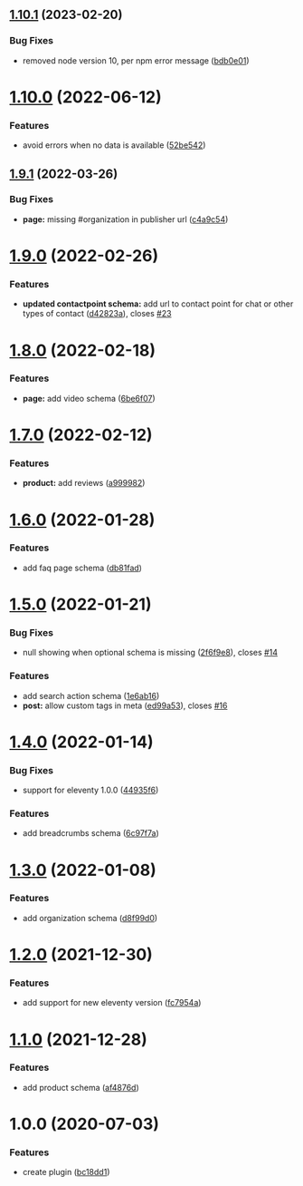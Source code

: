 ## [1.10.1](https://github.com/quasibit/eleventy-plugin-schema/compare/v1.10.0...v1.10.1) (2023-02-20)


### Bug Fixes

* removed node version 10, per npm error message ([bdb0e01](https://github.com/quasibit/eleventy-plugin-schema/commit/bdb0e01dab21992acd104f1a927685266596c80c))

# [1.10.0](https://github.com/quasibit/eleventy-plugin-schema/compare/v1.9.1...v1.10.0) (2022-06-12)


### Features

* avoid errors when no data is available ([52be542](https://github.com/quasibit/eleventy-plugin-schema/commit/52be542522edacdb71f976656239b21a6c7b829c))

## [1.9.1](https://github.com/quasibit/eleventy-plugin-schema/compare/v1.9.0...v1.9.1) (2022-03-26)


### Bug Fixes

* **page:** missing #organization in publisher url ([c4a9c54](https://github.com/quasibit/eleventy-plugin-schema/commit/c4a9c54f9adf02b0832c359d16f6ed6e4dd950a5))

# [1.9.0](https://github.com/quasibit/eleventy-plugin-schema/compare/v1.8.0...v1.9.0) (2022-02-26)


### Features

* **updated contactpoint schema:** add url to contact point for chat or other types of contact ([d42823a](https://github.com/quasibit/eleventy-plugin-schema/commit/d42823ace9c9910806a20b4a3b81d2dcb6a273fa)), closes [#23](https://github.com/quasibit/eleventy-plugin-schema/issues/23)

# [1.8.0](https://github.com/quasibit/eleventy-plugin-schema/compare/v1.7.0...v1.8.0) (2022-02-18)


### Features

* **page:** add video schema ([6be6f07](https://github.com/quasibit/eleventy-plugin-schema/commit/6be6f07a660546b6162d47acab9fccc8c04f8798))

# [1.7.0](https://github.com/quasibit/eleventy-plugin-schema/compare/v1.6.0...v1.7.0) (2022-02-12)


### Features

* **product:** add reviews ([a999982](https://github.com/quasibit/eleventy-plugin-schema/commit/a999982325e75f5bb0f1b6e53b8e2fad30f1a1b4))

# [1.6.0](https://github.com/quasibit/eleventy-plugin-schema/compare/v1.5.0...v1.6.0) (2022-01-28)


### Features

* add faq page schema ([db81fad](https://github.com/quasibit/eleventy-plugin-schema/commit/db81fad36d669b590063f14bbcd372e51a0ac0cc))

# [1.5.0](https://github.com/quasibit/eleventy-plugin-schema/compare/v1.4.0...v1.5.0) (2022-01-21)


### Bug Fixes

* null showing when optional schema is missing ([2f6f9e8](https://github.com/quasibit/eleventy-plugin-schema/commit/2f6f9e8d10a36685f1bfe688f313d45d1edddf22)), closes [#14](https://github.com/quasibit/eleventy-plugin-schema/issues/14)


### Features

* add search action schema ([1e6ab16](https://github.com/quasibit/eleventy-plugin-schema/commit/1e6ab1698834f66136dc164389067087a152e6ac))
* **post:** allow custom tags in meta ([ed99a53](https://github.com/quasibit/eleventy-plugin-schema/commit/ed99a53e67f311526ffad3abd9dd8bca3bb7a914)), closes [#16](https://github.com/quasibit/eleventy-plugin-schema/issues/16)

# [1.4.0](https://github.com/quasibit/eleventy-plugin-schema/compare/v1.3.0...v1.4.0) (2022-01-14)


### Bug Fixes

* support for eleventy 1.0.0 ([44935f6](https://github.com/quasibit/eleventy-plugin-schema/commit/44935f6f7bb2e88517a4ed8565936b29c2d7d411))


### Features

* add breadcrumbs schema ([6c97f7a](https://github.com/quasibit/eleventy-plugin-schema/commit/6c97f7a92a17d939492f2a6e1f246286542dc9fd))

# [1.3.0](https://github.com/quasibit/eleventy-plugin-schema/compare/v1.2.0...v1.3.0) (2022-01-08)


### Features

* add organization schema ([d8f99d0](https://github.com/quasibit/eleventy-plugin-schema/commit/d8f99d028e37c9ec6dade3c630e38120c7ae52e5))

# [1.2.0](https://github.com/quasibit/eleventy-plugin-schema/compare/v1.1.0...v1.2.0) (2021-12-30)


### Features

* add support for new eleventy version ([fc7954a](https://github.com/quasibit/eleventy-plugin-schema/commit/fc7954a0eb1390a9f58a8f00247f052b8219ac45))

# [1.1.0](https://github.com/quasibit/eleventy-plugin-schema/compare/v1.0.0...v1.1.0) (2021-12-28)


### Features

* add product schema ([af4876d](https://github.com/quasibit/eleventy-plugin-schema/commit/af4876d3bd39d2891e09b5d12682fe882d143292))

# 1.0.0 (2020-07-03)


### Features

* create plugin ([bc18dd1](https://github.com/quasibit/eleventy-plugin-schema/commit/bc18dd188576b9f601a069b4d11b082257d45de8))
